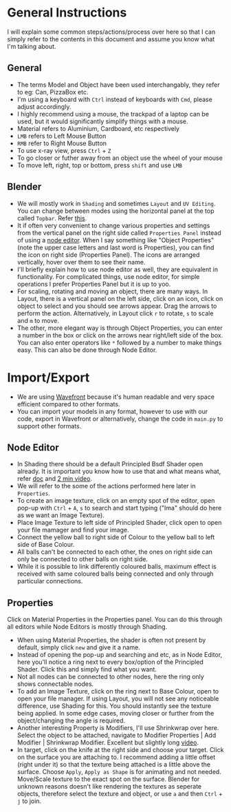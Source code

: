 # General Instructions
I will explain some common steps/actions/process over here so that I can simply refer to the contents in this document and assume you know what I'm talking about.

## General
- The terms Model and Object have been used interchangably, they refer to eg: Can, PizzaBox etc. 
- I'm using a keyboard with `Ctrl` instead of keyboards with `Cmd`, please adjust accordingly.
- I highly recommend using a mouse, the trackpad of a laptop can be used, but it would significantly simplify things with a mouse. 
- Material refers to Aluminium, Cardboard, etc respectively
- `LMB` refers to Left Mouse Button
- `RMB` refer to Right Mouse Button
- To use x-ray view, press `Ctrl` + `Z`
- To go closer or futher away from an object use the wheel of your mouse
- To move left, right, top or bottom, press `shift` and use `LMB`

## Blender
- We will mostly work in `Shading` and sometimes `Layout` and `UV Editing`. You can change between modes using the horizontal panel at the top called `Topbar`. Refer [this](https://docs.blender.org/manual/en/latest/interface/window_system/tabs_panels.html).
- It if often very convenient to change various properties and settings from the vertical panel on the right side called `Properties Panel` instead of using a [node editor](https://docs.blender.org/manual/en/2.79/editors/node_editor/index.html). 
When I say something like "Object Properties" (note the upper case letters and last word is Properties), you can find the icon on right side (Properties Panel). The icons are arranged vertically, hover over them to see their name.
- I'll briefly explain how to use node editor as well, they are equivalent in functionality. For complicated things, use node editor, for simple operations I prefer Properties Panel but it is up to yoo.
- For scaling, rotating and moving an object, there are many ways. In Layout, there is a vertical panel on the left side, click on an icon, click on object to select and you should see arrows appear. Drag the arrows to perform the action. Alternatively, in Layout click `r` to rotate, `s` to scale and `m` to move.
- The other, more elegant way is through Object Properties, you can enter a number in the box or click on the arrows near right/left side of the box. You can also enter operators like `*` followed by a number to make things easy. This can also be done through Node Editor.

# Import/Export
- We are using [Wavefront](https://en.wikipedia.org/wiki/Wavefront_.obj_file) because it's human readable and very space efficient compared to other formats.
- You can import your models in any format, however to use with our code, export in Wavefront or alternatively, change the code in `main.py` to support other formats.

## Node Editor
- In Shading there should be a default Principled Bsdf Shader open already. It is important you know how to use that and what means what, refer [doc](https://docs.blender.org/manual/en/latest/render/shader_nodes/shader/principled.html) and [2 min video](https://www.youtube.com/watch?v=_IjSYLt9k2A).
- We will refer to the some of the actions performed here later in `Properties`.
- To create an image texture, click on an empty spot of the editor, open pop-up with `Ctrl` + `A`, `s` to search and start typing ("Ima" should do here as we want an Image Texture).
- Place Image Texture to left side of Principled Shader, click open to open your file mamager and find your image. 
- Connect the yellow ball to right side of Colour to the yellow ball to left side of Base Colour. 
- All balls can't be connected to each other, the ones on right side can only be connected to other balls on right side. 
- While it is possible to link differently coloured balls, maximum effect is received with same coloured balls being connected and only through particular connections.

## Properties
Click on Material Properties in the Properties panel. You can do this through all editors while Node Editors is mostly through Shading.
- When using Material Properties, the shader is often not present by default, simply click `new` and give it a name.
- Instead of opening the pop-up and searching and etc, as in Node Editor, here you'll notice a ring next to every box/option of the Principled Shader. Click this and simply find what you want.
- Not all nodes can be connected to other nodes, here the ring only shows connectable nodes.
- To add an Image Texture, click on the ring next to Base Colour, open to open your file manager. If using Layout, you will not see any noticeable difference, use Shading for this. You should instantly see the texture being applied. In some edge cases, moving closer or further from the object/changing the angle is required.
- Another interesting Property is Modifiers, I'll use Shrinkwrap over here. Select the object to be attached, navigate to Modifier Properties | Add Modifier | Shrinkwrap Modifier. Excellent but slightly long [video](https://www.youtube.com/watch?v=kNLCJGtsU7M).
- In target, click on the knife at the right side and choose your target. Click on the surface you are attaching to. I recommend adding a little offset (right under it) so that the texture being attached is a little above the surface. Choose `Apply`, `Apply as Shape` is for animating and not needed. Move/Scale texture to the exact spot on the surface. Blender for unknown reasons doesn't like rendering the textures as seperate objects, therefore select the texture and object, or use `a` and then `Ctrl` + `j` to join.